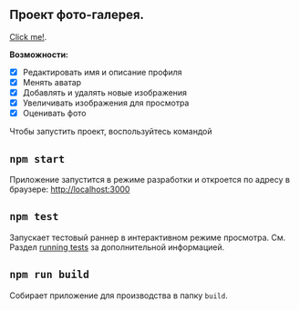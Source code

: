 ## Проект фото-галерея.  

[Click me!](https://vlad-maker.github.io/mesto-react/).

**Возможности:**
- [x] Редактировать имя и описание профиля
- [x] Менять аватар
- [x] Добавлять и удалять новые изображения
- [x] Увеличивать изображения для просмотра
- [x] Оценивать фото

Чтобы запустить проект, воспользуйтесь командой

## `npm start`

Приложение запустится в режиме разработки и откроется по адресу в браузере: [http://localhost:3000](http://localhost:3000)

## `npm test`

Запускает тестовый раннер в интерактивном режиме просмотра.
См. Раздел [running tests](https://facebook.github.io/create-react-app/docs/running-tests) за дополнительной информацией.

## `npm run build`

Собирает приложение для производства в папку `build`. 

